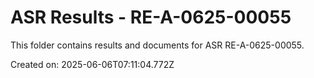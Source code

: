 # ASR Results - RE-A-0625-00055

This folder contains results and documents for ASR RE-A-0625-00055.

Created on: 2025-06-06T07:11:04.772Z
